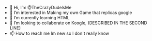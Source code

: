 - 👋 Hi, I’m @TheCrazyDudeIsMe
- 👀 I’m interested in Making my own Game that replicas google
- 🌱 I’m currently learning HTML
- 💞️ I’m looking to collaborate on Koogle, (DESCRIBED IN THE SECOND LINE)
- 📫 How to reach me Im new so I don't really know

<!---
TheCrazyDudeIsMe/TheCrazyDudeIsMe is a ✨ special ✨ repository because its `README.md` (this file) appears on your GitHub profile.
You can click the Preview link to take a look at your changes.
--->
